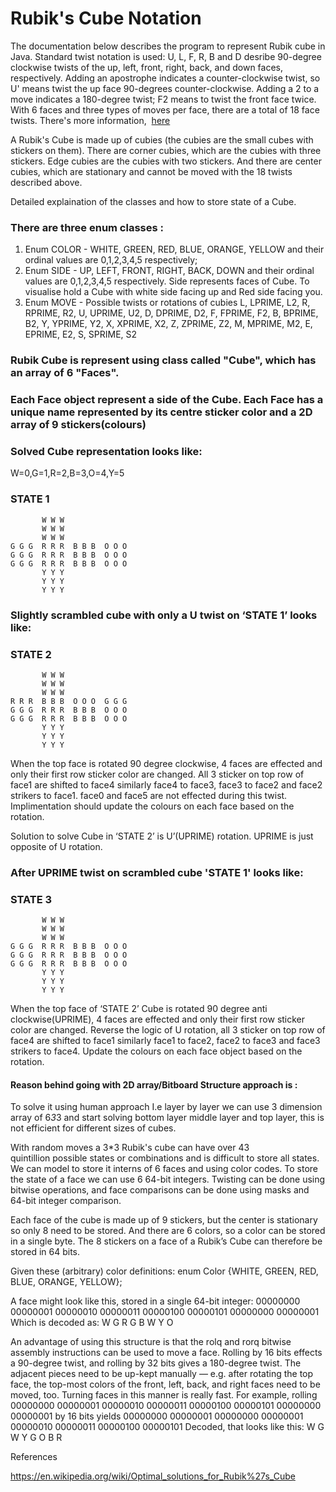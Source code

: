
# Rubik's Cube Notation

The documentation below describes the program to represent Rubik cube in Java. Standard twist notation is used: U, L, F, R, B and D desribe 90-degree clockwise twists of the up, left, front, right, back, and down faces, respectively. Adding an apostrophe indicates a counter-clockwise twist, so U' means twist the up face 90-degrees counter-clockwise. Adding a 2 to a move indicates a 180-degree twist; F2 means to twist the front face twice. With 6 faces and three types of moves per face, there are a total of 18 face twists. There's more information,  <a href="https://ruwix.com/the-rubiks-cube/notation/"> here </a>

A Rubik's Cube is made up of cubies (the cubies are the small cubes with stickers on them). There are corner cubies, which are the cubies with three stickers. Edge cubies are the cubies with two stickers. And there are center cubies, which are stationary and cannot be moved with the 18 twists described above.

Detailed explaination of the classes and how to store state of a Cube. 

### There are three enum classes :
1. Enum COLOR - WHITE, GREEN, RED, BLUE, ORANGE, YELLOW and their ordinal values are 0,1,2,3,4,5  respectively;
2. Enum SIDE - UP, LEFT, FRONT, RIGHT, BACK, DOWN and their ordinal values are 0,1,2,3,4,5  respectively. Side represents faces of Cube. To visualise hold a Cube with white side facing up and Red side facing you.
3. Enum MOVE - Possible twists or rotations of cubies
	L, LPRIME, L2,
	R, RPRIME, R2,
	U, UPRIME, U2,
	D, DPRIME, D2,
	F, FPRIME, F2,
	B, BPRIME, B2,
	Y, YPRIME, Y2,
	X, XPRIME, X2,
	Z, ZPRIME, Z2,
	M, MPRIME, M2,
	E, EPRIME, E2,
	S, SPRIME, S2

### Rubik Cube is represent using class called "Cube", which has an array of 6 "Faces".
### Each Face object represent a side of the Cube. Each Face has a unique name represented by its centre sticker color and  a 2D array of 9 stickers(colours)

### Solved Cube representation looks like:
W=0,G=1,R=2,B=3,O=4,Y=5

### STATE 1

           W W W
           W W W
           W W W
    G G G  R R R  B B B  O O O
    G G G  R R R  B B B  O O O
    G G G  R R R  B B B  O O O
           Y Y Y
           Y Y Y
           Y Y Y

### Slightly scrambled cube with only a U twist on ‘STATE 1’ looks like: 

### STATE 2

           W W W
           W W W
           W W W
    R R R  B B B  O O O  G G G
    G G G  R R R  B B B  O O O
    G G G  R R R  B B B  O O O
           Y Y Y
           Y Y Y
           Y Y Y
           
When the top face is rotated 90 degree clockwise, 4 faces are effected and only their first row sticker color are changed.
All 3 sticker on top row of face1 are shifted to face4 similarly face4 to face3, face3 to face2 and face2 strikers to face1.
face0 and face5 are not effected during this twist.
Implimentation should update the colours on each face based on the rotation.

Solution to solve Cube in ‘STATE 2’ is U’(UPRIME) rotation. UPRIME is just opposite of U rotation.

### After UPRIME twist on scrambled cube 'STATE 1' looks like: 

### STATE 3

           W W W
           W W W
           W W W
    G G G  R R R  B B B  O O O
    G G G  R R R  B B B  O O O
    G G G  R R R  B B B  O O O
           Y Y Y
           Y Y Y
           Y Y Y

When the top face of ‘STATE 2’ Cube is rotated 90 degree anti clockwise(UPRIME), 4 faces are effected and only their first row sticker color are changed.
Reverse the logic of U rotation, all 3 sticker on top row of face4 are shifted to face1 similarly face1 to face2, face2 to face3 and face3 strikers to face4.
Update the colours on each face object based on the rotation.


#### Reason behind going with 2D array/Bitboard Structure approach is :

To solve it using human approach I.e layer by layer we can use 3 dimension array of 6*3*3 and start solving bottom layer middle layer and top layer, this is not efficient for different sizes of cubes.

With random moves a 3*3 Rubik's cube can have over 43 quintillion possible states or combinations and is difficult to store all states. 
We can model to store it interns of 6 faces and using color codes.
To store the state of a face we can use 6 64-bit integers. Twisting can be done using bitwise operations, and face comparisons can be done using masks and 64-bit integer comparison.

Each face of the cube is made up of 9 stickers, but the center is stationary so only 8 need to be stored. And there are 6 colors, so a color can be stored in a single byte. The 8 stickers on a face of a Rubik’s Cube can therefore be stored in 64 bits.

Given these (arbitrary) color definitions:
enum Color {WHITE, GREEN, RED, BLUE, ORANGE, YELLOW};

A face might look like this, stored in a single 64-bit integer:
00000000 00000001 00000010 00000011 00000100 00000101 00000000 00000001
Which is decoded as:
W G R
G   B
W Y O

An advantage of using this structure is that the rolq and rorq bitwise assembly instructions can be used to move a face. Rolling by 16 bits effects a 90-degree twist, and rolling by 32 bits gives a 180-degree twist. The adjacent pieces need to be up-kept manually — e.g. after rotating the top face, the top-most colors of the front, left, back, and right faces need to be moved, too. Turning faces in this manner is really fast. For example, rolling
00000000 00000001 00000010 00000011 00000100 00000101 00000000 00000001
by 16 bits yields
00000000 00000001 00000000 00000001 00000010 00000011 00000100 00000101
Decoded, that looks like this:
W G W
Y   G
O B R


References

https://en.wikipedia.org/wiki/Optimal_solutions_for_Rubik%27s_Cube 
